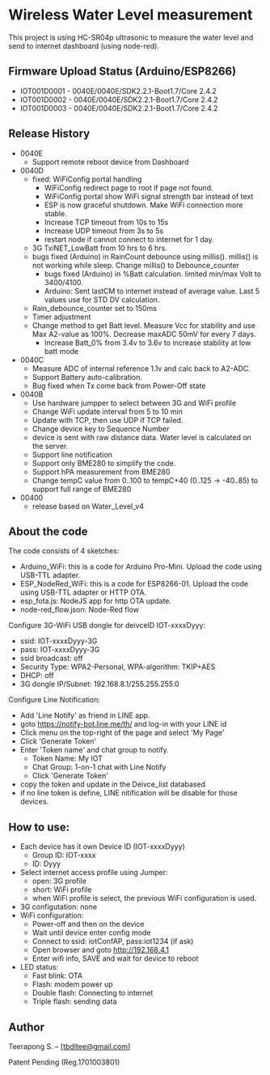 # Wireless Water Level measurement
This project is using HC-SR04p ultrasonic to measure the water level and send to internet dashboard (using node-red).

## Firmware Upload Status (Arduino/ESP8266)

* IOT001D0001 - 0040E/0040E/SDK2.2.1-Boot1.7/Core 2.4.2
* IOT001D0002 - 0040E/0040E/SDK2.2.1-Boot1.7/Core 2.4.2
* IOT001D0003 - 0040E/0040E/SDK2.2.1-Boot1.7/Core 2.4.2

## Release History
* 0040E
  * Support remote reboot device from Dashboard
* 0040D
  * fixed: WiFiConfig portal handling
	* WiFiConfig redirect page to root if page not found.
	* WiFiConfig portal show WiFi signal strength bar instead of text
	* ESP is now graceful shutdown. Make WiFi connection more stable.
	* Increase TCP timeout from 10s to 15s
	* Increase UDP timeout from 3s to 5s
	* restart node if cannot connect to internet for 1 day.
  * 3G TxiNET_LowBatt from 10 hrs to 6 hrs.
  * bugs fixed (Arduino) in RainCount debounce using millis(). millis() is not working while sleep. Change millis() to Debounce_counter
	* bugs fixed (Arduino) in %Batt calculation. limited min/max Volt to 3400/4100.
	* Arduino: Sent lastCM to internet instead of average value. Last 5 values use for STD DV calculation.
  * Rain_debounce_counter set to 150ms
  * Timer adjustment
  * Change method to get Batt level. Measure Vcc for stability and use Max A2-value as 100%. Decrease maxADC 50mV for every 7 days.
	* Increase Batt_0% from 3.4v to 3.6v to increase stability at low batt mode
* 0040C
  * Measure ADC of internal reference 1.1v and calc back to A2-ADC.
  * Support Battery auto-calibration.
  * Bug fixed when Tx come back from Power-Off state
* 0040B
  * Use hardware jumpper to select between 3G and WiFi profile
  * Change WiFi update interval from 5 to 10 min
  * Update with TCP, then use UDP if TCP failed.
  * Change device key to Sequence Number
  * device is sent with raw distance data. Water level is calculated on the server.
  * Support line notification
  * Support only BME280 to simplify the code. 
  * Support hPA measurement from BME280
  * Change tempC value from 0..100 to tempC+40 (0..125 -> -40..85) to support full range of BME280
* 00400
  * release based on Water_Level_v4

## About the code
The code consists of 4 sketches:
* Arduino_WiFi:       this is a code for Arduino Pro-Mini. Upload the code using USB-TTL adapter.
* ESP_NodeRed_WiFi:   this is a code for ESP8266-01. Upload the code using USB-TTL adapter or HTTP OTA.
* esp_fota.js:        NodeJS app for http OTA update.
* node-red_flow.json: Node-Red flow

Configure 3G-WiFi USB dongle for deivceID IOT-xxxxDyyy:
* ssid: IOT-xxxxDyyy-3G
* pass: IOT-xxxxDyyy-3G
* ssid broadcast: off
* Security Type: WPA2-Personal, WPA-algorithm: TKIP+AES
* DHCP: off
* 3G dongle IP/Subnet: 192.168.8.1/255.255.255.0

Configure Line Notification:
* Add 'Line Notify' as friend in LINE app.
* goto https://notify-bot.line.me/th/ and log-in with your LINE id
* Click menu on  the top-right of the page and select  'My Page'
* Click 'Generate Token'
* Enter 'Token name' and chat group to notify.
  * Token Name: My IOT
  * Chat Group: 1-on-1 chat with Line Notify
  * Click 'Generate Token'
* copy the token and update in the Deivce_list databased
* if no line token is define, LINE nitification will be disable for those devices.

## How to use:
* Each device has it own Device ID (IOT-xxxxDyyy)
  * Group ID: IOT-xxxx
  * ID: Dyyy
* Select internet access profile using Jumper:
  * open: 3G profile
  * short: WiFi profile
  * when WiFi profile is select, the previous WiFi configuration is used.
* 3G configutation: none
* WiFi configuration:
  * Power-off and then on the device
  * Wait until device enter config mode
  *	Connect to ssid: iotConfAP, pass:iot1234 (if ask)
  *	Open browser and goto http://192.168.4.1
  * Enter wifi info, SAVE and wait for device to reboot
* LED status:
  * Fast blink:   OTA
  * Flash:        modem power up
  * Double flash: Connecting to internet
  * Triple flash:	sending data
  
## Author

Teerapong S. –  [tbdltee@gmail.com]

Patent Pending (Reg.1701003801)
